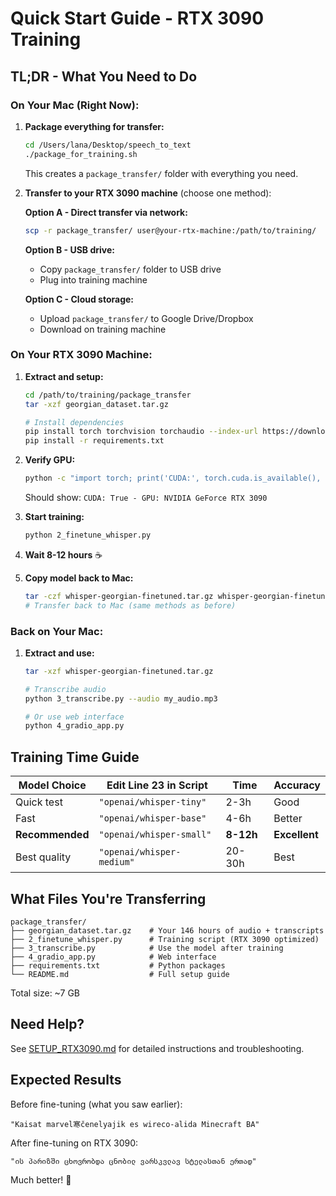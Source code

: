 # Quick Start Guide - RTX 3090 Training

## TL;DR - What You Need to Do

### On Your Mac (Right Now):

1. **Package everything for transfer:**
   ```bash
   cd /Users/lana/Desktop/speech_to_text
   ./package_for_training.sh
   ```
   This creates a `package_transfer/` folder with everything you need.

2. **Transfer to your RTX 3090 machine** (choose one method):

   **Option A - Direct transfer via network:**
   ```bash
   scp -r package_transfer/ user@your-rtx-machine:/path/to/training/
   ```

   **Option B - USB drive:**
   - Copy `package_transfer/` folder to USB drive
   - Plug into training machine

   **Option C - Cloud storage:**
   - Upload `package_transfer/` to Google Drive/Dropbox
   - Download on training machine

### On Your RTX 3090 Machine:

1. **Extract and setup:**
   ```bash
   cd /path/to/training/package_transfer
   tar -xzf georgian_dataset.tar.gz

   # Install dependencies
   pip install torch torchvision torchaudio --index-url https://download.pytorch.org/whl/cu118
   pip install -r requirements.txt
   ```

2. **Verify GPU:**
   ```bash
   python -c "import torch; print('CUDA:', torch.cuda.is_available(), '- GPU:', torch.cuda.get_device_name(0))"
   ```
   Should show: `CUDA: True - GPU: NVIDIA GeForce RTX 3090`

3. **Start training:**
   ```bash
   python 2_finetune_whisper.py
   ```

4. **Wait 8-12 hours** ☕

5. **Copy model back to Mac:**
   ```bash
   tar -czf whisper-georgian-finetuned.tar.gz whisper-georgian-finetuned/
   # Transfer back to Mac (same methods as before)
   ```

### Back on Your Mac:

1. **Extract and use:**
   ```bash
   tar -xzf whisper-georgian-finetuned.tar.gz

   # Transcribe audio
   python 3_transcribe.py --audio my_audio.mp3

   # Or use web interface
   python 4_gradio_app.py
   ```

## Training Time Guide

| Model Choice | Edit Line 23 in Script | Time | Accuracy |
|--------------|------------------------|------|----------|
| Quick test | `"openai/whisper-tiny"` | 2-3h | Good |
| Fast | `"openai/whisper-base"` | 4-6h | Better |
| **Recommended** | `"openai/whisper-small"` | **8-12h** | **Excellent** |
| Best quality | `"openai/whisper-medium"` | 20-30h | Best |

## What Files You're Transferring

```
package_transfer/
├── georgian_dataset.tar.gz    # Your 146 hours of audio + transcripts
├── 2_finetune_whisper.py      # Training script (RTX 3090 optimized)
├── 3_transcribe.py            # Use the model after training
├── 4_gradio_app.py            # Web interface
├── requirements.txt           # Python packages
└── README.md                  # Full setup guide
```

Total size: ~7 GB

## Need Help?

See [SETUP_RTX3090.md](SETUP_RTX3090.md) for detailed instructions and troubleshooting.

## Expected Results

Before fine-tuning (what you saw earlier):
```
"Kaisat marvel寒čenelyajik es wireco-alida Minecraft BA"
```

After fine-tuning on RTX 3090:
```
"ის პარიზში ცხოვრობდა ცნობილ ვარსკვლავ სტელასთან ერთად"
```

Much better! 🎉
